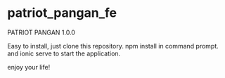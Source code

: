 # patriot_pangan_fe

PATRIOT PANGAN 1.0.0

Easy to install, just clone this repository.
npm install in command prompt.
and ionic serve to start the application.

enjoy your life!
